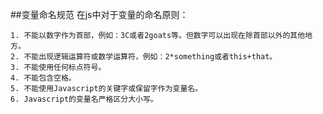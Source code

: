 ##变量命名规范
在js中对于变量的命名原则：

	1. 不能以数字作为首部，例如：3C或者2goats等。但数字可以出现在除首部以外的其他地方。
	2. 不能出现逻辑运算符或数学运算符，例如：2*something或者this+that。
	3. 不能使用任何标点符号。
	4. 不能包含空格。
	5. 不能使用Javascript的关键字或保留字作为变量名。
	6. Javascript的变量名严格区分大小写。


